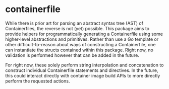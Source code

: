 # containerfile

While there is prior art for parsing an abstract syntax tree (AST) of Containerfiles, the reverse is not (yet) possible. This package aims to provide helpers for programmatically generating a Containerfile using some higher-level abstractions and primitives. Rather than use a Go template or other difficult-to-reason about ways of constructing a Containerfile, one can instantiate the structs contained within this package. Right now, no validation is performed however that can be added in the future.

For right now, these solely perform string interpolation and concatenation to construct individual Containerfile statements and directives. In the future, this could interact directly with container image build APIs to more directly perform the requested actions.
